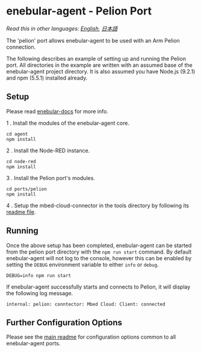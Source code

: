 
# enebular-agent - Pelion Port

*Read this in other languages: [English](README.md), [日本語](README.ja.md)*

The 'pelion' port allows enebular-agent to be used with an Arm Pelion connection.

The following describes an example of setting up and running the Pelion port. All directories in the example are written with an assumed base of the enebular-agent project directory. It is also assumed you have Node.js (9.2.1) and npm (5.5.1) installed already.

## Setup

Please read [enebular-docs](https://docs.enebular.com/) for more info.

1 . Install the modules of the enebular-agent core.

```
cd agent
npm install
```

2 . Install the Node-RED instance.

```
cd node-red
npm install
```

3 . Install the Pelion port's modules.

```
cd ports/pelion
npm install
```

4 . Setup the mbed-cloud-connector in the tools directory by following its [readme file](../../tools/mbed-cloud-connector/README.md).

## Running

Once the above setup has been completed, enebular-agent can be started from the pelion port directory with the `npm run start` command. By default enebular-agent will not log to the console, however this can be enabled by setting the `DEBUG` environment variable to either `info` or `debug`.

```
DEBUG=info npm run start
```

If enebular-agent successfully starts and connects to Pelion, it will display the following log message.

```
internal: pelion: conntector: Mbed Cloud: Client: connected
```

## Further Configuration Options

Please see the [main readme](../../README.md) for configuration options common to all enebular-agent ports.
